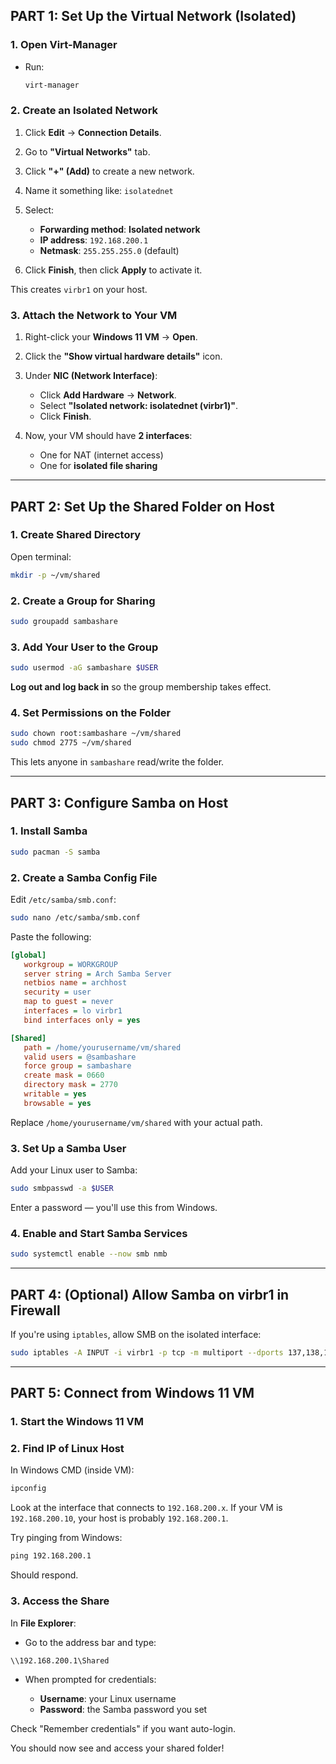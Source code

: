 ## PART 1: Set Up the Virtual Network (Isolated)

### 1. Open Virt-Manager

* Run:

  ```bash
  virt-manager
  ```

### 2. Create an Isolated Network

1. Click **Edit** → **Connection Details**.
2. Go to **"Virtual Networks"** tab.
3. Click **"+" (Add)** to create a new network.
4. Name it something like: `isolatednet`
5. Select:

   * **Forwarding method**: **Isolated network**
   * **IP address**: `192.168.200.1`
   * **Netmask**: `255.255.255.0` (default)
6. Click **Finish**, then click **Apply** to activate it.

This creates `virbr1` on your host.

### 3. Attach the Network to Your VM

1. Right-click your **Windows 11 VM** → **Open**.
2. Click the **"Show virtual hardware details"** icon.
3. Under **NIC (Network Interface)**:

   * Click **Add Hardware** → **Network**.
   * Select **"Isolated network: isolatednet (virbr1)"**.
   * Click **Finish**.
4. Now, your VM should have **2 interfaces**:

   * One for NAT (internet access)
   * One for **isolated file sharing**

---

## PART 2: Set Up the Shared Folder on Host

### 1. Create Shared Directory

Open terminal:

```bash
mkdir -p ~/vm/shared
```

### 2. Create a Group for Sharing

```bash
sudo groupadd sambashare
```

### 3. Add Your User to the Group

```bash
sudo usermod -aG sambashare $USER
```

**Log out and log back in** so the group membership takes effect.

### 4. Set Permissions on the Folder

```bash
sudo chown root:sambashare ~/vm/shared
sudo chmod 2775 ~/vm/shared
```

This lets anyone in `sambashare` read/write the folder.

---

## PART 3: Configure Samba on Host

### 1. Install Samba

```bash
sudo pacman -S samba
```

### 2. Create a Samba Config File

Edit `/etc/samba/smb.conf`:

```bash
sudo nano /etc/samba/smb.conf
```

Paste the following:

```ini
[global]
   workgroup = WORKGROUP
   server string = Arch Samba Server
   netbios name = archhost
   security = user
   map to guest = never
   interfaces = lo virbr1
   bind interfaces only = yes

[Shared]
   path = /home/yourusername/vm/shared
   valid users = @sambashare
   force group = sambashare
   create mask = 0660
   directory mask = 2770
   writable = yes
   browsable = yes
```

Replace `/home/yourusername/vm/shared` with your actual path.

### 3. Set Up a Samba User

Add your Linux user to Samba:

```bash
sudo smbpasswd -a $USER
```

Enter a password — you'll use this from Windows.

### 4. Enable and Start Samba Services

```bash
sudo systemctl enable --now smb nmb
```

---

## PART 4: (Optional) Allow Samba on virbr1 in Firewall

If you're using `iptables`, allow SMB on the isolated interface:

```bash
sudo iptables -A INPUT -i virbr1 -p tcp -m multiport --dports 137,138,139,445 -j ACCEPT
```

---

## PART 5: Connect from Windows 11 VM

### 1. Start the Windows 11 VM

### 2. Find IP of Linux Host

In Windows CMD (inside VM):

```cmd
ipconfig
```

Look at the interface that connects to `192.168.200.x`. If your VM is `192.168.200.10`, your host is probably `192.168.200.1`.

Try pinging from Windows:

```cmd
ping 192.168.200.1
```

Should respond.

### 3. Access the Share

In **File Explorer**:

* Go to the address bar and type:

```text
\\192.168.200.1\Shared
```

* When prompted for credentials:

  * **Username**: your Linux username
  * **Password**: the Samba password you set

Check "Remember credentials" if you want auto-login.

You should now see and access your shared folder!
